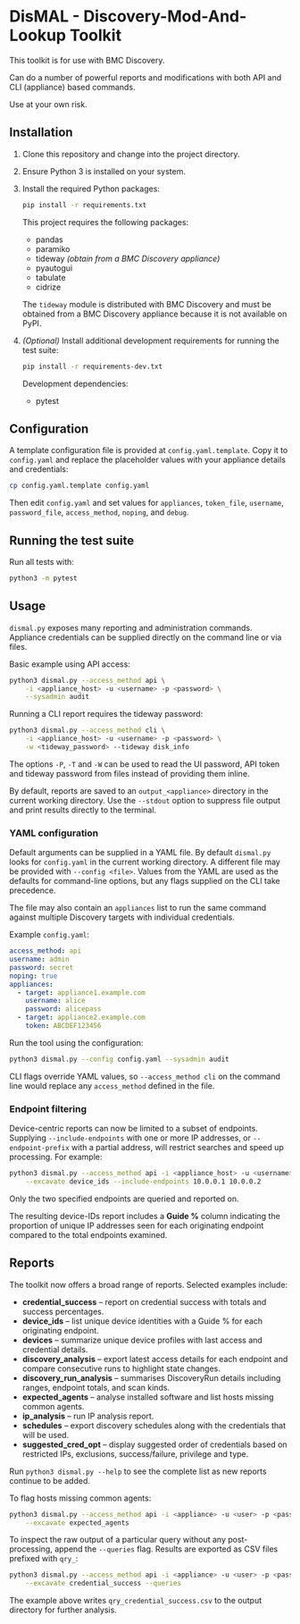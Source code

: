 # DisMAL - Discovery-Mod-And-Lookup Toolkit

This toolkit is for use with BMC Discovery.

Can do a number of powerful reports and modifications with both API and CLI (appliance) based commands.

Use at your own risk.

## Installation

1. Clone this repository and change into the project directory.
2. Ensure Python 3 is installed on your system.
3. Install the required Python packages:

   ```bash
   pip install -r requirements.txt
   ```

   This project requires the following packages:

   - pandas
   - paramiko
   - tideway *(obtain from a BMC Discovery appliance)*
   - pyautogui
   - tabulate
   - cidrize

   The `tideway` module is distributed with BMC Discovery and must be obtained from a BMC Discovery appliance because it is not available on PyPI.

4. *(Optional)* Install additional development requirements for running the test suite:

   ```bash
   pip install -r requirements-dev.txt
   ```

   Development dependencies:

   - pytest

## Configuration

A template configuration file is provided at `config.yaml.template`. Copy it to
`config.yaml` and replace the placeholder values with your appliance details
and credentials:

```bash
cp config.yaml.template config.yaml
```

Then edit `config.yaml` and set values for `appliances`, `token_file`,
`username`, `password_file`, `access_method`, `noping`, and `debug`.

## Running the test suite

Run all tests with:

```bash
python3 -m pytest
```

## Usage

`dismal.py` exposes many reporting and administration commands.
Appliance credentials can be supplied directly on the command line or via files.

Basic example using API access:

```bash
python3 dismal.py --access_method api \
    -i <appliance_host> -u <username> -p <password> \
    --sysadmin audit
```

Running a CLI report requires the tideway password:

```bash
python3 dismal.py --access_method cli \
    -i <appliance_host> -u <username> -p <password> \
    -w <tideway_password> --tideway disk_info
```

The options `-P`, `-T` and `-W` can be used to read the UI password, API token and tideway password from files instead of providing them inline.

By default, reports are saved to an `output_<appliance>` directory in the current working directory.
Use the `--stdout` option to suppress file output and print results directly to the terminal.

### YAML configuration

Default arguments can be supplied in a YAML file.  By default `dismal.py`
looks for `config.yaml` in the current working directory.  A different file
may be provided with `--config <file>`.  Values from the YAML are used as the
defaults for command-line options, but any flags supplied on the CLI take
precedence.

The file may also contain an `appliances` list to run the same command against
multiple Discovery targets with individual credentials.

Example `config.yaml`:

```yaml
access_method: api
username: admin
password: secret
noping: true
appliances:
  - target: appliance1.example.com
    username: alice
    password: alicepass
  - target: appliance2.example.com
    token: ABCDEF123456
```

Run the tool using the configuration:

```bash
python3 dismal.py --config config.yaml --sysadmin audit
```

CLI flags override YAML values, so `--access_method cli` on the command line
would replace any `access_method` defined in the file.

### Endpoint filtering

Device-centric reports can now be limited to a subset of endpoints.  Supplying
`--include-endpoints` with one or more IP addresses, or `--endpoint-prefix`
with a partial address, will restrict searches and speed up processing.  For
example:

```bash
python3 dismal.py --access_method api -i <appliance_host> -u <username> -p <password> \
    --excavate device_ids --include-endpoints 10.0.0.1 10.0.0.2
```

Only the two specified endpoints are queried and reported on.

The resulting device-IDs report includes a **Guide %** column indicating
the proportion of unique IP addresses seen for each originating endpoint
compared to the total endpoints examined.

## Reports

The toolkit now offers a broad range of reports. Selected examples include:

- **credential_success** – report on credential success with totals and success percentages.
- **device_ids** – list unique device identities with a Guide % for each originating endpoint.
- **devices** – summarize unique device profiles with last access and credential details.
- **discovery_analysis** – export latest access details for each endpoint and compare consecutive runs to highlight state changes.
- **discovery_run_analysis** – summarises DiscoveryRun details including ranges, endpoint totals, and scan kinds.
- **expected_agents** – analyse installed software and list hosts missing common agents.
- **ip_analysis** – run IP analysis report.
- **schedules** – export discovery schedules along with the credentials that will be used.
- **suggested_cred_opt** – display suggested order of credentials based on restricted IPs, exclusions, success/failure, privilege and type.

Run `python3 dismal.py --help` to see the complete list as new reports continue to be added.

To flag hosts missing common agents:

```bash
python3 dismal.py --access_method api -i <appliance> -u <user> -p <password> \
    --excavate expected_agents
```

To inspect the raw output of a particular query without any post-processing,
append the `--queries` flag.  Results are exported as CSV files prefixed with
`qry_`:

```bash
python3 dismal.py --access_method api -i <appliance> -u <user> -p <password> \
    --excavate credential_success --queries
```

The example above writes `qry_credential_success.csv` to the output
directory for further analysis.
